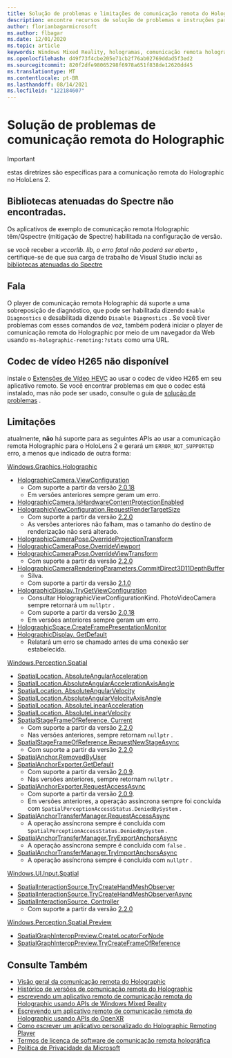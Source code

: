 ```yaml
---
title: Solução de problemas e limitações de comunicação remota do Holographic
description: encontre recursos de solução de problemas e instruções para o recurso de comunicação remota do Holographic em dispositivos HoloLens 2.
author: florianbagarmicrosoft
ms.author: flbagar
ms.date: 12/01/2020
ms.topic: article
keywords: Windows Mixed Reality, hologramas, comunicação remota holographic, renderização remota, renderização de rede, HoloLens, hologramas remotos, solução de problemas, ajuda, headset de realidade misturada, headset de realidade mista do Windows, headset da realidade virtual
ms.openlocfilehash: d49f73f4cbe205e71cb2f76ab02769ddad5f3ed2
ms.sourcegitcommit: 820f2dfe98065298f6978a651f838de12620dd45
ms.translationtype: MT
ms.contentlocale: pt-BR
ms.lasthandoff: 08/14/2021
ms.locfileid: "122184607"
---
```

# <a name="holographic-remoting-troubleshooting"></a>Solução de problemas de comunicação remota do Holographic

> [!IMPORTANT]
> estas diretrizes são específicas para a comunicação remota do Holographic no HoloLens 2.

## <a name="spectre-mitigated-libraries-not-found"></a>Bibliotecas atenuadas do Spectre não encontradas.

Os aplicativos de exemplo de comunicação remota Holographic têm/Qspectre (mitigação de Spectre) habilitada na configuração de versão.

se você receber a *vccorlib. lib, o erro fatal não poderá ser aberto* , certifique-se de que sua carga de trabalho de Visual Studio inclui as [bibliotecas atenuadas do Spectre](/cpp/build/reference/qspectre)

## <a name="speech"></a>Fala

O player de comunicação remota Holographic dá suporte a uma sobreposição de diagnóstico, que pode ser habilitada dizendo ```Enable Diagnostics``` e desabilitada dizendo ```Disable Diagnostics``` . Se você tiver problemas com esses comandos de voz, também poderá iniciar o player de comunicação remota do Holographic por meio de um navegador da Web usando ```ms-holographic-remoting:?stats``` como uma URL.

## <a name="h265-video-codec-not-available"></a>Codec de vídeo H265 não disponível

instale o [Extensões de Vídeo HEVC](https://www.microsoft.com/p/hevc-video-extensions/9nmzlz57r3t7) ao usar o codec de vídeo H265 em seu aplicativo remoto. Se você encontrar problemas em que o codec está instalado, mas não pode ser usado, consulte o guia de [solução de problemas](/azure/remote-rendering/resources/troubleshoot#h265-codec-not-available) .

## <a name="limitations"></a>Limitações

atualmente, **não** há suporte para as seguintes APIs ao usar a comunicação remota Holographic para o HoloLens 2 e gerará um ```ERROR_NOT_SUPPORTED``` erro, a menos que indicado de outra forma:

[Windows.Graphics.Holographic](/uwp/api/windows.graphics.holographic)

* [HolographicCamera.ViewConfiguration](/uwp/api/windows.graphics.holographic.holographiccamera.viewconfiguration)
  - Com suporte a partir da versão [2.0.18](holographic-remoting-version-history.md#v2.0.18)
  - Em versões anteriores sempre geram um erro.
* [HolographicCamera.IsHardwareContentProtectionEnabled](/uwp/api/windows.graphics.holographic.holographiccamera.ishardwarecontentprotectionenabled#Windows_Graphics_Holographic_HolographicCamera_IsHardwareContentProtectionEnabled)
* [HolographicViewConfiguration.RequestRenderTargetSize](/uwp/api/windows.graphics.holographic.holographicviewconfiguration.requestrendertargetsize#Windows_Graphics_Holographic_HolographicViewConfiguration_RequestRenderTargetSize_Windows_Foundation_Size_)
  - Com suporte a partir da versão [2.2.0](holographic-remoting-version-history.md#v2.2.0)
  - As versões anteriores não falham, mas o tamanho do destino de renderização não será alterado.
* [HolographicCameraPose.OverrideProjectionTransform](/uwp/api/windows.graphics.holographic.holographiccamerapose.overrideprojectiontransform)
* [HolographicCameraPose.OverrideViewport](/uwp/api/windows.graphics.holographic.holographiccamerapose.overrideviewport)
* [HolographicCameraPose.OverrideViewTransform](/uwp/api/windows.graphics.holographic.holographiccamerapose.overrideviewtransform)
  - Com suporte a partir da versão [2.2.0](holographic-remoting-version-history.md#v2.2.0)
* [HolographicCameraRenderingParameters.CommitDirect3D11DepthBuffer](/uwp/api/windows.graphics.holographic.holographiccamerarenderingparameters.commitdirect3d11depthbuffer#Windows_Graphics_Holographic_HolographicCameraRenderingParameters_CommitDirect3D11DepthBuffer_Windows_Graphics_DirectX_Direct3D11_IDirect3DSurface_)
  - Silva.
  - Com suporte a partir da versão [2.1.0](holographic-remoting-version-history.md#v2.1.0)
* [HolographicDisplay.TryGetViewConfiguration](/uwp/api/windows.graphics.holographic.holographicdisplay.trygetviewconfiguration)
  - Consultar HolographicViewConfigurationKind. PhotoVideoCamera sempre retornará um ```nullptr``` .
  - Com suporte a partir da versão [2.0.18](holographic-remoting-version-history.md#v2.0.18)
  - Em versões anteriores sempre geram um erro.
* [HolographicSpace.CreateFramePresentationMonitor](/uwp/api/windows.graphics.holographic.holographicspace.createframepresentationmonitor)
* [HolographicDisplay. GetDefault](/uwp/api/windows.graphics.holographic.holographicdisplay.getdefault#Windows_Graphics_Holographic_HolographicDisplay_GetDefault)
  - Relatará um erro se chamado antes de uma conexão ser estabelecida.


[Windows.Perception.Spatial](/uwp/api/windows.perception.spatial)

* [SpatialLocation. AbsoluteAngularAcceleration](/uwp/api/windows.perception.spatial.spatiallocation.absoluteangularacceleration)
* [SpatialLocation.AbsoluteAngularAccelerationAxisAngle](/uwp/api/windows.perception.spatial.spatiallocation.absoluteangularaccelerationaxisangle)
* [SpatialLocation. AbsoluteAngularVelocity](/uwp/api/windows.perception.spatial.spatiallocation.absoluteangularvelocity)
* [SpatialLocation.AbsoluteAngularVelocityAxisAngle](/uwp/api/windows.perception.spatial.spatiallocation.absoluteangularvelocityaxisangle)
* [SpatialLocation. AbsoluteLinearAcceleration](/uwp/api/windows.perception.spatial.spatiallocation.absolutelinearacceleration)
* [SpatialLocation. AbsoluteLinearVelocity](/uwp/api/windows.perception.spatial.spatiallocation.absolutelinearvelocity)
* [SpatialStageFrameOfReference. Current](/uwp/api/windows.perception.spatial.spatialstageframeofreference.current)
  - Com suporte a partir da versão [2.2.0](holographic-remoting-version-history.md#v2.2.0)
  - Nas versões anteriores, sempre retornam ```nullptr``` .
* [SpatialStageFrameOfReference.RequestNewStageAsync](/uwp/api/windows.perception.spatial.spatialstageframeofreference.requestnewstageasync)
  - Com suporte a partir da versão [2.2.0](holographic-remoting-version-history.md#v2.2.0)
* [SpatialAnchor.RemovedByUser](/uwp/api/windows.perception.spatial.spatialanchor.removedbyuser)
* [SpatialAnchorExporter.GetDefault](/uwp/api/windows.perception.spatial.spatialanchorexporter.getdefault
)
  - Com suporte a partir da versão [2.0.9](holographic-remoting-version-history.md#v2.0.9). 
  - Nas versões anteriores, sempre retornam ```nullptr``` . 
* [SpatialAnchorExporter.RequestAccessAsync](/uwp/api/windows.perception.spatial.spatialanchorexporter.requestaccessasync
)
  - Com suporte a partir da versão [2.0.9](holographic-remoting-version-history.md#v2.0.9). 
  - Em versões anteriores, a operação assíncrona sempre foi concluída com ```SpatialPerceptionAccessStatus.DeniedBySystem``` .
* [SpatialAnchorTransferManager.RequestAccessAsync](/uwp/api/windows.perception.spatial.spatialanchortransfermanager.requestaccessasync#Windows_Perception_Spatial_SpatialAnchorTransferManager_RequestAccessAsync)
  - A operação assíncrona sempre é concluída com ```SpatialPerceptionAccessStatus.DeniedBySystem``` .
* [SpatialAnchorTransferManager.TryExportAnchorsAsync](/uwp/api/windows.perception.spatial.spatialanchortransfermanager.tryexportanchorsasync#Windows_Perception_Spatial_SpatialAnchorTransferManager_TryExportAnchorsAsync_Windows_Foundation_Collections_IIterable_Windows_Foundation_Collections_IKeyValuePair_System_String_Windows_Perception_Spatial_SpatialAnchor___Windows_Storage_Streams_IOutputStream_)
  - A operação assíncrona sempre é concluída com ```false``` .
* [SpatialAnchorTransferManager.TryImportAnchorsAsync](/uwp/api/windows.perception.spatial.spatialanchortransfermanager.tryimportanchorsasync
)
  - A operação assíncrona sempre é concluída com ```nullptr``` .

[Windows.UI.Input.Spatial](/uwp/api/windows.ui.input.spatial)

* [SpatialInteractionSource.TryCreateHandMeshObserver](/uwp/api/windows.ui.input.spatial.spatialinteractionsource.trycreatehandmeshobserver#Windows_UI_Input_Spatial_SpatialInteractionSource_TryCreateHandMeshObserver)
* [SpatialInteractionSource.TryCreateHandMeshObserverAsync](/uwp/api/windows.ui.input.spatial.spatialinteractionsource.trycreatehandmeshobserverasync)
* [SpatialInteractionSource. Controller](/uwp/api/windows.ui.input.spatial.spatialinteractionsource.controller#Windows_UI_Input_Spatial_SpatialInteractionSource_Controller)
  - Com suporte a partir da versão [2.2.0](holographic-remoting-version-history.md#v2.2.0)

[Windows.Perception.Spatial.Preview](/uwp/api/windows.perception.spatial.preview)

* [SpatialGraphInteropPreview.CreateLocatorForNode](/uwp/api/windows.perception.spatial.preview.spatialgraphinteroppreview.createlocatorfornode)
* [SpatialGraphInteropPreview.TryCreateFrameOfReference](/uwp/api/windows.perception.spatial.preview.spatialgraphinteroppreview.trycreateframeofreference)

## <a name="see-also"></a>Consulte Também
* [Visão geral da comunicação remota do Holographic](holographic-remoting-overview.md)
* [Histórico de versões de comunicação remota do Holographic](holographic-remoting-version-history.md)
* [escrevendo um aplicativo remoto de comunicação remota do Holographic usando APIs de Windows Mixed Reality](holographic-remoting-create-remote-wmr.md)
* [Escrevendo um aplicativo remoto de comunicação remota do Holographic usando APIs do OpenXR](holographic-remoting-create-remote-openxr.md)
* [Como escrever um aplicativo personalizado do Holographic Remoting Player](holographic-remoting-create-player.md)
* [Termos de licença de software de comunicação remota holográfica](/legal/mixed-reality/microsoft-holographic-remoting-software-license-terms)
* [Política de Privacidade da Microsoft](https://go.microsoft.com/fwlink/?LinkId=521839)
